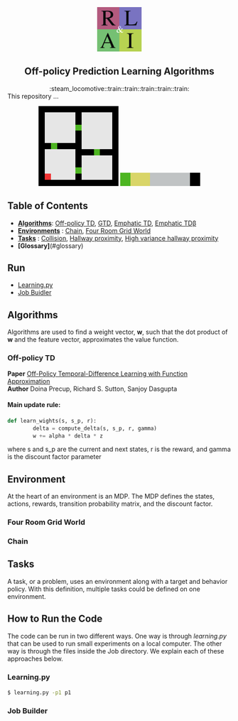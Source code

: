 <p align="center">
    <img width="100" src="/Assets/rlai.png" />
</p>

<h2 align=center>Off-policy Prediction Learning Algorithms</h2>
<div align="center">
  :steam_locomotive::train::train::train::train::train:
</div>
This repository ... 


<p align="center">
    <img src="/Assets/fourRoomGridWorld.gif" />
    <img src="/Assets/chain.gif" />
</p>

## Table of Contents
- **[Algorithms](#algorithms)**: [Off-policy TD](#td), [GTD](#gtd), [Emphatic TD](#ETD), [Emphatic TDβ](#ETDB)
- **[Environments](#environment)** :  [Chain](#chain), [Four Room Grid World](#four_room_grid_world)
- **[Tasks](#tasks)** : [Collision](#collision), [Hallway proximity](#hallway_proximity), 
  [High variance hallway proximity](#highvar_hallway_proximity)
- **[Glossary]**(#glossary)

## Run
- [Learning.py](#learning.py)
- [Job Buidler](#job_builder)




<a name='algorithms'></a>
## Algorithms
Algorithms are used to find a weight vector, **w**, such that the dot product of **w** and the feature vector, 
approximates the value function. 

<a name='td'></a>

### Off-policy TD

**Paper** [Off-Policy Temporal-Difference Learning with Function Approximation](https://www.cs.mcgill.ca/~dprecup/publications/PSD-01.pdf)<br>
**Author** Doina Precup, Richard S. Sutton, Sanjoy Dasgupta<br>

#### Main update rule:
```python
def learn_wights(s, s_p, r):
        delta = compute_delta(s, s_p, r, gamma)
        w += alpha * delta * z
```
where s and s_p are the current and next states, r is the reward, and gamma is the discount factor parameter



<a name='environment'></a>
## Environment
At the heart of an environment is an MDP.
The MDP defines the states, actions, rewards, transition probability matrix, and the discount factor.

<a name="four_room_grid_world"></a>

### Four Room Grid World

<a name="four_room_grid_world"></a>

### Chain

<a name='tasks'></a>
## Tasks
A task, or a problem, uses an environment along with a target and behavior policy.
With this definition, multiple tasks could be defined on one environment.

## How to Run the Code

The code can be run in two different ways.
One way is through *learning.py* that can be used to run small experiments on a local computer.
The other way is through the files inside the Job directory. 
We explain each of these approaches below.

<a name="learning.py"></a>
### Learning.py
```sh
$ learning.py -p1 p1
```

<a name="job_builder"></a>
### Job Builder


